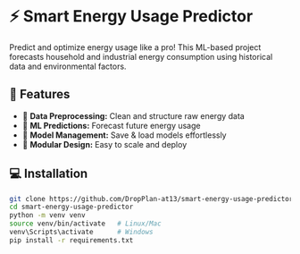 # ⚡ Smart Energy Usage Predictor

Predict and optimize energy usage like a pro! This ML-based project forecasts household and industrial energy consumption using historical data and environmental factors.

## 🚀 Features
- 🔹 **Data Preprocessing:** Clean and structure raw energy data  
- 🔹 **ML Predictions:** Forecast future energy usage  
- 🔹 **Model Management:** Save & load models effortlessly  
- 🔹 **Modular Design:** Easy to scale and deploy  

## 💻 Installation
```bash
git clone https://github.com/DropPlan-at13/smart-energy-usage-predictor.git
cd smart-energy-usage-predictor
python -m venv venv
source venv/bin/activate   # Linux/Mac
venv\Scripts\activate      # Windows
pip install -r requirements.txt

